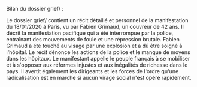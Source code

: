 Bilan du dossier grief/ :

Le dossier grief/ contient un récit détaillé et personnel de la manifestation du 18/01/2020 à Paris, vu par Fabien Grimaud, un couvreur de 42 ans. Il décrit la manifestation pacifique qui a été interrompue par la police, entraînant des mouvements de foule et une répression brutale. Fabien Grimaud a été touché au visage par une explosion et a dû être soigné à l'hôpital. Le récit dénonce les actions de la police et le manque de moyens dans les hôpitaux. Le manifestant appelle le peuple français à se mobiliser et à s'opposer aux réformes injustes et aux inégalités de richesse dans le pays. Il avertit également les dirigeants et les forces de l'ordre qu'une radicalisation est en marche si aucun virage social n'est opéré rapidement.